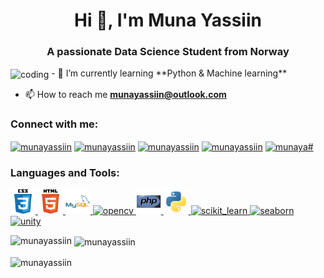 <h1 align="center">Hi 🤍, I'm Muna Yassiin</h1>
<h3 align="center">A passionate Data Science Student from Norway</h3>
<img align="center" alt="coding" width="700" src="https://piskel-imgstore-b.appspot.com/img/64e9a9e6-610d-11ed-857f-03db15f35630.gif">
- 🌱 I’m currently learning **Python & Machine learning**

- 📫 How to reach me **munayassiin@outlook.com**

<h3 align="left">Connect with me:</h3>
<p align="left">
<a href="https://linkedin.com/in/munayassiin" target="blank"><img align="center" src="https://raw.githubusercontent.com/rahuldkjain/github-profile-readme-generator/master/src/images/icons/Social/linked-in-alt.svg" alt="munayassiin" height="30" width="40" /></a>
<a href="https://codesandbox.com/munayassiin" target="blank"><img align="center" src="https://raw.githubusercontent.com/rahuldkjain/github-profile-readme-generator/master/src/images/icons/Social/codesandbox.svg" alt="munayassiin" height="30" width="40" /></a>
<a href="https://www.hackerrank.com/munayassiin" target="blank"><img align="center" src="https://raw.githubusercontent.com/rahuldkjain/github-profile-readme-generator/master/src/images/icons/Social/hackerrank.svg" alt="munayassiin" height="30" width="40" /></a>
<a href="https://www.leetcode.com/munayassiin" target="blank"><img align="center" src="https://raw.githubusercontent.com/rahuldkjain/github-profile-readme-generator/master/src/images/icons/Social/leet-code.svg" alt="munayassiin" height="30" width="40" /></a>
<a href="https://discord.gg/munaya#" target="blank"><img align="center" src="https://raw.githubusercontent.com/rahuldkjain/github-profile-readme-generator/master/src/images/icons/Social/discord.svg" alt="munaya#" height="30" width="40" /></a>
</p>

<h3 align="left">Languages and Tools:</h3>
<p align="left"> <a href="https://www.w3schools.com/css/" target="_blank" rel="noreferrer"> <img src="https://raw.githubusercontent.com/devicons/devicon/master/icons/css3/css3-original-wordmark.svg" alt="css3" width="40" height="40"/> </a> <a href="https://www.w3.org/html/" target="_blank" rel="noreferrer"> <img src="https://raw.githubusercontent.com/devicons/devicon/master/icons/html5/html5-original-wordmark.svg" alt="html5" width="40" height="40"/> </a> <a href="https://www.mysql.com/" target="_blank" rel="noreferrer"> <img src="https://raw.githubusercontent.com/devicons/devicon/master/icons/mysql/mysql-original-wordmark.svg" alt="mysql" width="40" height="40"/> </a> <a href="https://opencv.org/" target="_blank" rel="noreferrer"> <img src="https://www.vectorlogo.zone/logos/opencv/opencv-icon.svg" alt="opencv" width="40" height="40"/> </a> <a href="https://www.php.net" target="_blank" rel="noreferrer"> <img src="https://raw.githubusercontent.com/devicons/devicon/master/icons/php/php-original.svg" alt="php" width="40" height="40"/> </a> <a href="https://www.python.org" target="_blank" rel="noreferrer"> <img src="https://raw.githubusercontent.com/devicons/devicon/master/icons/python/python-original.svg" alt="python" width="40" height="40"/> </a> <a href="https://scikit-learn.org/" target="_blank" rel="noreferrer"> <img src="https://upload.wikimedia.org/wikipedia/commons/0/05/Scikit_learn_logo_small.svg" alt="scikit_learn" width="40" height="40"/> </a> <a href="https://seaborn.pydata.org/" target="_blank" rel="noreferrer"> <img src="https://seaborn.pydata.org/_images/logo-mark-lightbg.svg" alt="seaborn" width="40" height="40"/> </a> <a href="https://unity.com/" target="_blank" rel="noreferrer"> <img src="https://www.vectorlogo.zone/logos/unity3d/unity3d-icon.svg" alt="unity" width="40" height="40"/> </a> </p>

<p><img align="left" src="https://github-readme-stats.vercel.app/api/top-langs?username=munayassiin&show_icons=true&locale=en&layout=compact" alt="munayassiin" /></p>

<p>&nbsp;<img align="center" src="https://github-readme-stats.vercel.app/api?username=munayassiin&show_icons=true&locale=en" alt="munayassiin" /></p>

<p><img align="center" src="https://github-readme-streak-stats.herokuapp.com/?user=munayassiin&" alt="munayassiin" /></p>
